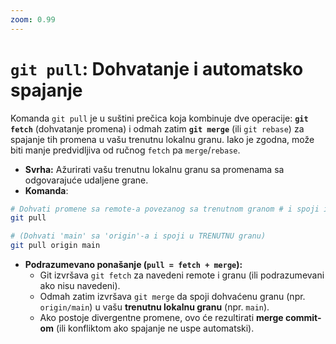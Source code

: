 ```yaml
---
zoom: 0.99
---
```


# `git pull`: Dohvatanje i automatsko spajanje 

<v-click>

Komanda `git pull` je u suštini prečica koja kombinuje dve operacije: **`git fetch`** (dohvatanje promena) i 
odmah zatim **`git merge`** (ili `git rebase`) za spajanje tih promena u vašu trenutnu lokalnu granu. Iako je zgodna,
može biti manje predvidljiva od ručnog `fetch` pa `merge`/`rebase`.

</v-click>


<v-clicks>

- **Svrha:** Ažurirati vašu trenutnu lokalnu granu sa promenama sa odgovarajuće udaljene grane.
- **Komanda**:
```bash
# Dohvati promene sa remote-a povezanog sa trenutnom granom # i spoji ih u trenutnu granu
git pull

# (Dohvati 'main' sa 'origin'-a i spoji u TRENUTNU granu)
git pull origin main
```

</v-clicks>

<v-clicks>

- **Podrazumevano ponašanje (`pull = fetch + merge`):**
  - Git izvršava `git fetch` za navedeni remote i granu (ili podrazumevani ako nisu navedeni).
  - Odmah zatim izvršava `git merge` da spoji dohvaćenu granu (npr. `origin/main`) u vašu **trenutnu lokalnu granu** (npr. `main`).
  - Ako postoje divergentne promene, ovo će rezultirati **merge commit-om** (ili konfliktom ako spajanje ne uspe automatski).

</v-clicks>